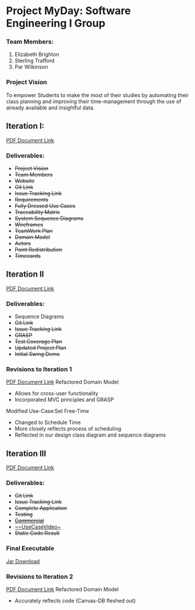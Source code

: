 # Project MyDay: Software Engineering I Group 

### Team Members:
1. Elizabeth Brighton
2. Sterling Trafford
3. Par Wilkinson

### Project Vision
To empower Students to make the most of their studies by automating their class planning and improving their time-management through the use of already available and insightful data.
## Iteration I:
[PDF Document Link](https://drive.google.com/open?id=1mVftZGB7TX9JWXMV7r9NRBDeQs4zTHNp)
### Deliverables:
 * ~~Project Vision~~
 * ~~Team Members~~
 * ~~Website~~
 * ~~Git Link~~
 * ~~Issue Tracking Link~~
 * ~~Requirements~~
 * ~~Fully Dressed Use Cases~~
 * ~~Traceability Matrix~~
 * ~~System Sequence Diagrams~~
 * ~~Wireframes~~
 * ~~TeamWork Plan~~
 * ~~Domain Model~~
 * ~~Actors~~
 * ~~Point Redistribution~~
 * ~~Timecards~~


## Iteration II
[PDF Document Link](https://drive.google.com/open?id=1stoMQytUyuLnBd6_i3DROlM97AxRZmL7)
### Deliverables:
* Sequence Diagrams
* ~~Git Link~~
* ~~Issue Tracking Link~~
* ~~GRASP~~
* ~~Test Coverage Plan~~
* ~~Updated Project Plan~~
* ~~Initial Swing Demo~~
### Revisions to Iteration 1
[PDF Document Link](https://drive.google.com/open?id=1HBc330eO3og-yhtXs0Mq2CEZcf5mvP2G)
Refactored Domain Model
* Allows for cross-user functionality
* Incorporated MVC principles and GRASP

Modified Use-Case:Set Free-Time
* Changed to Schedule Time
* More closely reflects process of scheduling
* Reflected in our design class diagram and sequence diagrams

## Iteration III
[PDF Document Link](https://drive.google.com/open?id=138RWf3TZqeG8Cbxq05mcC0jk7jyIYtMl)
### Deliverables:
* ~~Git Link~~
* ~~Issue Tracking Link~~
* ~~Complete Application~~
* ~~Testing~~
* [~~Commercial~~](https://drive.google.com/open?id=11nqHCJ6rE2-wftDgNWQCMKpMvgfH0Dcs)
* [~~UseCaseVideo~](https://drive.google.com/open?id=1wLNvDIZKD_MbFO_z-tGB7fdyn6Gfx4T7)
* ~~Static Code Result~~
### Final Executable
[Jar Download](https://drive.google.com/open?id=1T9KZASlEDDybTbcT9ndbuI085ys76SmP)

### Revisions to Iteration 2
[PDF Document Link](https://drive.google.com/open?id=1wNtiKu5cmqTlkcel1fnXMX8669O3YsqU)
Refactored Domain Model
* Accurately reflects code (Canvas-DB fleshed out)